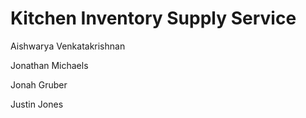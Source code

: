 Kitchen Inventory Supply Service
==========================

Aishwarya Venkatakrishnan

Jonathan Michaels

Jonah Gruber

Justin Jones

